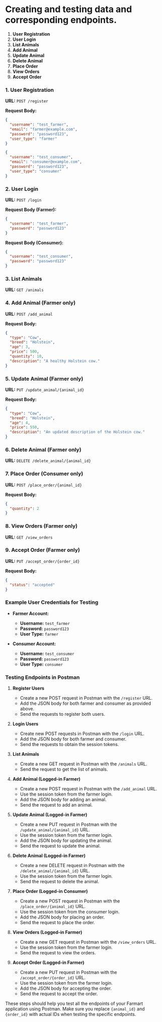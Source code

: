 # Creating and testing data and corresponding endpoints.

1. **User Registration**
2. **User Login**
3. **List Animals**
4. **Add Animal**
5. **Update Animal**
6. **Delete Animal**
7. **Place Order**
8. **View Orders**
9. **Accept Order**

### 1. User Registration

**URL:** `POST /register`

**Request Body:**
```json
{
  "username": "test_farmer",
  "email": "farmer@example.com",
  "password": "password123",
  "user_type": "farmer"
}
```

```json
{
  "username": "test_consumer",
  "email": "consumer@example.com",
  "password": "password123",
  "user_type": "consumer"
}
```

### 2. User Login

**URL:** `POST /login`

**Request Body (Farmer):**
```json
{
  "username": "test_farmer",
  "password": "password123"
}
```

**Request Body (Consumer):**
```json
{
  "username": "test_consumer",
  "password": "password123"
}
```

### 3. List Animals

**URL:** `GET /animals`

### 4. Add Animal (Farmer only)

**URL:** `POST /add_animal`

**Request Body:**
```json
{
  "type": "Cow",
  "breed": "Holstein",
  "age": 3,
  "price": 500,
  "quantity": 10,
  "description": "A healthy Holstein cow."
}
```

### 5. Update Animal (Farmer only)

**URL:** `PUT /update_animal/{animal_id}`

**Request Body:**
```json
{
  "type": "Cow",
  "breed": "Holstein",
  "age": 4,
  "price": 550,
  "description": "An updated description of the Holstein cow."
}
```

### 6. Delete Animal (Farmer only)

**URL:** `DELETE /delete_animal/{animal_id}`

### 7. Place Order (Consumer only)

**URL:** `POST /place_order/{animal_id}`

**Request Body:**
```json
{
  "quantity": 2
}
```

### 8. View Orders (Farmer only)

**URL:** `GET /view_orders`

### 9. Accept Order (Farmer only)

**URL:** `PUT /accept_order/{order_id}`

**Request Body:**
```json
{
  "status": "accepted"
}
```

### Example User Credentials for Testing

- **Farmer Account:**
  - **Username:** `test_farmer`
  - **Password:** `password123`
  - **User Type:** `farmer`

- **Consumer Account:**
  - **Username:** `test_consumer`
  - **Password:** `password123`
  - **User Type:** `consumer`

### Testing Endpoints in Postman

1. **Register Users**
   - Create a new POST request in Postman with the `/register` URL.
   - Add the JSON body for both farmer and consumer as provided above.
   - Send the requests to register both users.

2. **Login Users**
   - Create new POST requests in Postman with the `/login` URL.
   - Add the JSON body for both farmer and consumer.
   - Send the requests to obtain the session tokens.

3. **List Animals**
   - Create a new GET request in Postman with the `/animals` URL.
   - Send the request to get the list of animals.

4. **Add Animal (Logged-in Farmer)**
   - Create a new POST request in Postman with the `/add_animal` URL.
   - Use the session token from the farmer login.
   - Add the JSON body for adding an animal.
   - Send the request to add an animal.

5. **Update Animal (Logged-in Farmer)**
   - Create a new PUT request in Postman with the `/update_animal/{animal_id}` URL.
   - Use the session token from the farmer login.
   - Add the JSON body for updating the animal.
   - Send the request to update the animal.

6. **Delete Animal (Logged-in Farmer)**
   - Create a new DELETE request in Postman with the `/delete_animal/{animal_id}` URL.
   - Use the session token from the farmer login.
   - Send the request to delete the animal.

7. **Place Order (Logged-in Consumer)**
   - Create a new POST request in Postman with the `/place_order/{animal_id}` URL.
   - Use the session token from the consumer login.
   - Add the JSON body for placing an order.
   - Send the request to place the order.

8. **View Orders (Logged-in Farmer)**
   - Create a new GET request in Postman with the `/view_orders` URL.
   - Use the session token from the farmer login.
   - Send the request to view the orders.

9. **Accept Order (Logged-in Farmer)**
   - Create a new PUT request in Postman with the `/accept_order/{order_id}` URL.
   - Use the session token from the farmer login.
   - Add the JSON body for accepting the order.
   - Send the request to accept the order.

These steps should help you test all the endpoints of your Farmart application using Postman. Make sure you replace `{animal_id}` and `{order_id}` with actual IDs when testing the specific endpoints.

